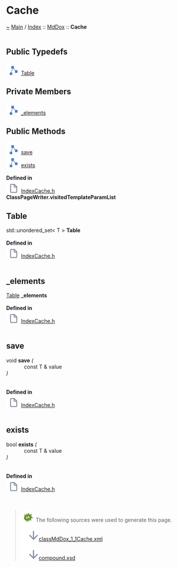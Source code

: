 <!DOCTYPE html>
<html>
<head>
</head>
<body>
<a id="cache"></a>
<h1>Cache</h1>
<a id="classMdDox_1_1Cache"></a>
<a id="mddoxcache"></a>
<a href="https://github.com/CharlesCarley/MdDox">~</a>
<a href="indexpage.md#main">Main</a>
<span class="inline-text">/</span>
<a href="index.md#index">Index</a>
<span class="inline-text">::</span>
<a href="namespaceMdDox.md#mddox">MdDox</a>
<span class="inline-text">::</span>
<span class="bold-text"><b>Cache</b></span>
<br/>
<br/>
<a id="public-typedefs"></a>
<h2>Public Typedefs</h2>
<span class="icon-list-item"><a href="#table" class="icon-list-item"><img src="../images/class24px.svg" class="icon-list-item"/><span class="icon-list-item">Table</span>
</a>
</span>
<br/>
<a id="private-members"></a>
<h2>Private Members</h2>
<span class="icon-list-item"><a href="#_elements" class="icon-list-item"><img src="../images/class24px.svg" class="icon-list-item"/><span class="icon-list-item">_elements</span>
</a>
</span>
<br/>
<a id="public-methods"></a>
<h2>Public Methods</h2>
<span class="icon-list-item"><a href="#save" class="icon-list-item"><img src="../images/class24px.svg" class="icon-list-item"/><span class="icon-list-item">save</span>
</a>
</span>
<br/>
<span class="icon-list-item"><a href="#exists" class="icon-list-item"><img src="../images/class24px.svg" class="icon-list-item"/><span class="icon-list-item">exists</span>
</a>
</span>
<br/>
<br/>
<span class="bold-text"><b>Defined in</b></span>
<br/>
<span class="icon-list-item"><a href="https://github.com/CharlesCarley/MdDox/blob/master/Source/Utils/IndexCache.h#L139" class="icon-list-item"><img src="../images/file24px.svg" class="icon-list-item"/><span class="icon-list-item">IndexCache.h</span>
</a>
</span>
<br/>
<span class="bold-text"><b>ClassPageWriter.visitedTemplateParamList</b></span>
<br/>
<a id="table"></a>
<h2>Table</h2>
<span class="inline-text">std::unordered_set&lt; T &gt;</span>
<span class="bold-text"><b>Table</b></span>
<br/>
<br/>
<span class="bold-text"><b>Defined in</b></span>
<br/>
<span class="icon-list-item"><a href="https://github.com/CharlesCarley/MdDox/blob/master/Source/Utils/IndexCache.h#L141" class="icon-list-item"><img src="../images/file24px.svg" class="icon-list-item"/><span class="icon-list-item">IndexCache.h</span>
</a>
</span>
<br/>
<br/>
<a id="_elements"></a>
<h2>_elements</h2>
<a href="classMdDox_1_1Cache.md#table">Table</a>
<span class="bold-text"><b>_elements</b></span>
<br/>
<br/>
<span class="bold-text"><b>Defined in</b></span>
<br/>
<span class="icon-list-item"><a href="https://github.com/CharlesCarley/MdDox/blob/master/Source/Utils/IndexCache.h#L144" class="icon-list-item"><img src="../images/file24px.svg" class="icon-list-item"/><span class="icon-list-item">IndexCache.h</span>
</a>
</span>
<br/>
<br/>
<a id="save"></a>
<h2>save</h2>
<span class="inline-text">void</span>
<span class="bold-text"><b>save</b></span>
<span class="italic-text"><i>(</i></span>
<div class="paragraph">
<span class="paragraph"><img src="../images/horSpace24px.svg"/><span class="inline-text">const T &amp;</span>
<span class="inline-text">value</span>
</span>
</div>
<span class="italic-text"><i>)</i></span>
<br/>
<br/>
<br/>
<span class="bold-text"><b>Defined in</b></span>
<br/>
<span class="icon-list-item"><a href="https://github.com/CharlesCarley/MdDox/blob/master/Source/Utils/IndexCache.h#L147" class="icon-list-item"><img src="../images/file24px.svg" class="icon-list-item"/><span class="icon-list-item">IndexCache.h</span>
</a>
</span>
<br/>
<br/>
<a id="exists"></a>
<h2>exists</h2>
<span class="inline-text">bool</span>
<span class="bold-text"><b>exists</b></span>
<span class="italic-text"><i>(</i></span>
<div class="paragraph">
<span class="paragraph"><img src="../images/horSpace24px.svg"/><span class="inline-text">const T &amp;</span>
<span class="inline-text">value</span>
</span>
</div>
<span class="italic-text"><i>)</i></span>
<br/>
<br/>
<br/>
<span class="bold-text"><b>Defined in</b></span>
<br/>
<span class="icon-list-item"><a href="https://github.com/CharlesCarley/MdDox/blob/master/Source/Utils/IndexCache.h#L155" class="icon-list-item"><img src="../images/file24px.svg" class="icon-list-item"/><span class="icon-list-item">IndexCache.h</span>
</a>
</span>
<br/>
<br/>
<br/>
<blockquote>
<img src="../images/debug24px.svg"/><span class="inline-text">The following sources were used to generate this page.</span>
<br/>
<span class="icon-list-item"><a href="../xml/classMdDox_1_1Cache.xml#L1" class="icon-list-item"><img src="../images/lookInside24px.svg" class="icon-list-item"/><span class="icon-list-item">classMdDox_1_1Cache.xml</span>
</a>
</span>
<br/>
<span class="icon-list-item"><a href="../xml/compound.xsd#L1" class="icon-list-item"><img src="../images/lookInside24px.svg" class="icon-list-item"/><span class="icon-list-item">compound.xsd</span>
</a>
</span>
</blockquote>
</div>
</div>
</body>
</html>
